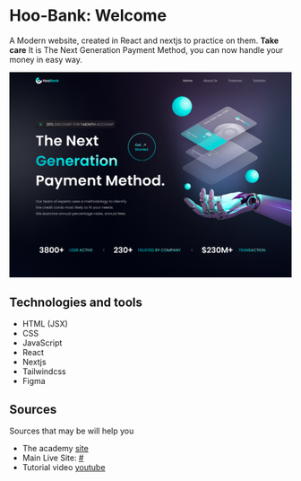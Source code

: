 # Hoo-Bank: Welcome

A Modern website, created in React and nextjs to practice on them.
**Take care** It is The Next Generation Payment Method, you can now handle your money in easy way.

![hoo-bank-img](./assets/hoo-bank.png)

## Technologies and tools
- HTML (JSX)
- CSS
- JavaScript
- React
- Nextjs
- Tailwindcss
- Figma

## Sources
Sources that may be will help you
- The academy [site](https://resource.jsmasterypro.com/)
- Main Live Site: [#](#)
- Tutorial video [youtube](https://www.youtube.com/watch?v=F627pKNUCVQ&t=225s&pp=ygUfYnVpbGQgYW5kIGRlcGxveSA0IG1vZGVybiByZWFjdA%3D%3D)